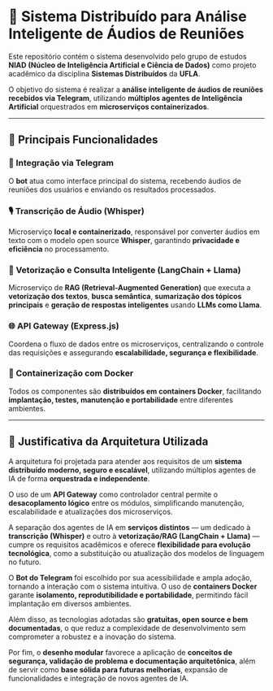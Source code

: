 # 🧠 Sistema Distribuído para Análise Inteligente de Áudios de Reuniões

Este repositório contém o sistema desenvolvido pelo grupo de estudos **NIAD (Núcleo de Inteligência Artificial e Ciência de Dados)** como projeto acadêmico da disciplina **Sistemas Distribuídos** da **UFLA**.

O objetivo do sistema é realizar a **análise inteligente de áudios de reuniões recebidos via Telegram**, utilizando **múltiplos agentes de Inteligência Artificial** orquestrados em **microserviços containerizados**.

---

## 🚀 Principais Funcionalidades

### 🤖 Integração via Telegram

O **bot** atua como interface principal do sistema, recebendo áudios de reuniões dos usuários e enviando os resultados processados.

### 🎙️ Transcrição de Áudio (Whisper)

Microserviço **local e containerizado**, responsável por converter áudios em texto com o modelo open source **Whisper**, garantindo **privacidade e eficiência** no processamento.

### 🧩 Vetorização e Consulta Inteligente (LangChain + Llama)

Microserviço de **RAG (Retrieval-Augmented Generation)** que executa a **vetorização dos textos**, **busca semântica**, **sumarização dos tópicos principais** e **geração de respostas inteligentes** usando **LLMs como Llama**.

### 🌐 API Gateway (Express.js)

Coordena o fluxo de dados entre os microserviços, centralizando o controle das requisições e assegurando **escalabilidade, segurança e flexibilidade**.

### 🐳 Containerização com Docker

Todos os componentes são **distribuídos em containers Docker**, facilitando **implantação, testes, manutenção e portabilidade** entre diferentes ambientes.

---

## 🧱 Justificativa da Arquitetura Utilizada

A arquitetura foi projetada para atender aos requisitos de um **sistema distribuído moderno, seguro e escalável**, utilizando múltiplos agentes de IA de forma **orquestrada e independente**.

O uso de um **API Gateway** como controlador central permite o **desacoplamento lógico** entre os módulos, simplificando manutenção, escalabilidade e atualizações dos microserviços.

A separação dos agentes de IA em **serviços distintos** — um dedicado à **transcrição (Whisper)** e outro à **vetorização/RAG (LangChain + Llama)** — cumpre os requisitos acadêmicos e oferece **flexibilidade para evolução tecnológica**, como a substituição ou atualização dos modelos de linguagem no futuro.

O **Bot do Telegram** foi escolhido por sua acessibilidade e ampla adoção, tornando a interação com o sistema intuitiva.
O uso de **containers Docker** garante **isolamento, reprodutibilidade e portabilidade**, permitindo fácil implantação em diversos ambientes.

Além disso, as tecnologias adotadas são **gratuitas, open source e bem documentadas**, o que reduz a complexidade de desenvolvimento sem comprometer a robustez e a inovação do sistema.

Por fim, o **desenho modular** favorece a aplicação de **conceitos de segurança, validação de problema e documentação arquitetônica**, além de servir como **base sólida para futuras melhorias**, expansão de funcionalidades e integração de novos agentes de IA.
